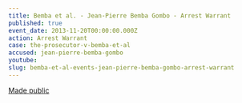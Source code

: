 ```yaml
---
title: Bemba et al. - Jean-Pierre Bemba Gombo - Arrest Warrant
published: true
event_date: 2013-11-20T00:00:00.000Z
action: Arrest Warrant
case: the-prosecutor-v-bemba-et-al
accused: jean-pierre-bemba-gombo
youtube:
slug: bemba-et-al-events-jean-pierre-bemba-gombo-arrest-warrant
---
```



[Made public](http://www.icc-cpi.int/iccdocs/doc/doc504390.PDF)